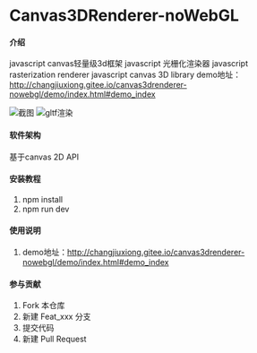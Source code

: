 # Canvas3DRenderer-noWebGL

#### 介绍
javascript canvas轻量级3d框架
javascript 光栅化渲染器
javascript rasterization renderer
javascript canvas 3D library
demo地址：http://changjiuxiong.gitee.io/canvas3drenderer-nowebgl/demo/index.html#demo_index

![截图](https://images.gitee.com/uploads/images/2019/1227/173234_b5aefa11_2665180.png "屏幕截图.png")
![gltf渲染](https://images.gitee.com/uploads/images/2020/0603/111050_9e22b2bc_2665180.png "gltf.png")

#### 软件架构

基于canvas 2D API

#### 安装教程

1. npm install
2. npm run dev

#### 使用说明

1. demo地址：http://changjiuxiong.gitee.io/canvas3drenderer-nowebgl/demo/index.html#demo_index
 
#### 参与贡献

1. Fork 本仓库
2. 新建 Feat_xxx 分支
3. 提交代码
4. 新建 Pull Request
